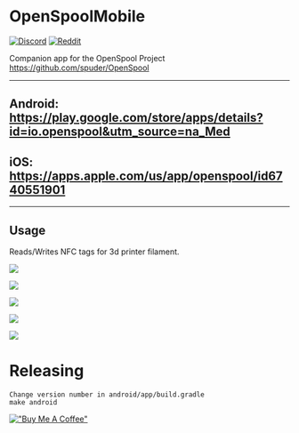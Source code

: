 # OpenSpoolMobile

[![Discord](https://img.shields.io/discord/1298381115706576907?logo=discord)](https://discord.gg/4EaXHu9CEj) [![Reddit](https://img.shields.io/badge/reddit-join-orange?logo=reddit)](https://www.reddit.com/r/openspool)  


Companion app for the OpenSpool Project https://github.com/spuder/OpenSpool

---

## Android: https://play.google.com/store/apps/details?id=io.openspool&utm_source=na_Med

## iOS: https://apps.apple.com/us/app/openspool/id6740551901


---

## Usage

Reads/Writes NFC tags for 3d printer filament. 

![](./images/Screenshot%202025-01-03%20at%2020.57.15.png)

![](./images/Simulator%20Screenshot%20-%20iPhone%2016%20Pro%20Max%20-%202025-01-14%20at%2022.13.24.png)

![](./images/Simulator%20Screenshot%20-%20iPhone%2016%20Pro%20Max%20-%202025-01-14%20at%2022.14.44.png)

![](./images/Simulator%20Screenshot%20-%20iPhone%2016%20Pro%20Max%20-%202025-01-14%20at%2022.13.50.png)

![](./images/Simulator%20Screenshot%20-%20iPhone%2016%20Pro%20Max%20-%202025-01-14%20at%2022.13.31.png)


# Releasing

```
Change version number in android/app/build.gradle
make android
```

[!["Buy Me A Coffee"](https://www.buymeacoffee.com/assets/img/custom_images/orange_img.png)](https://www.buymeacoffee.com/openspool)
